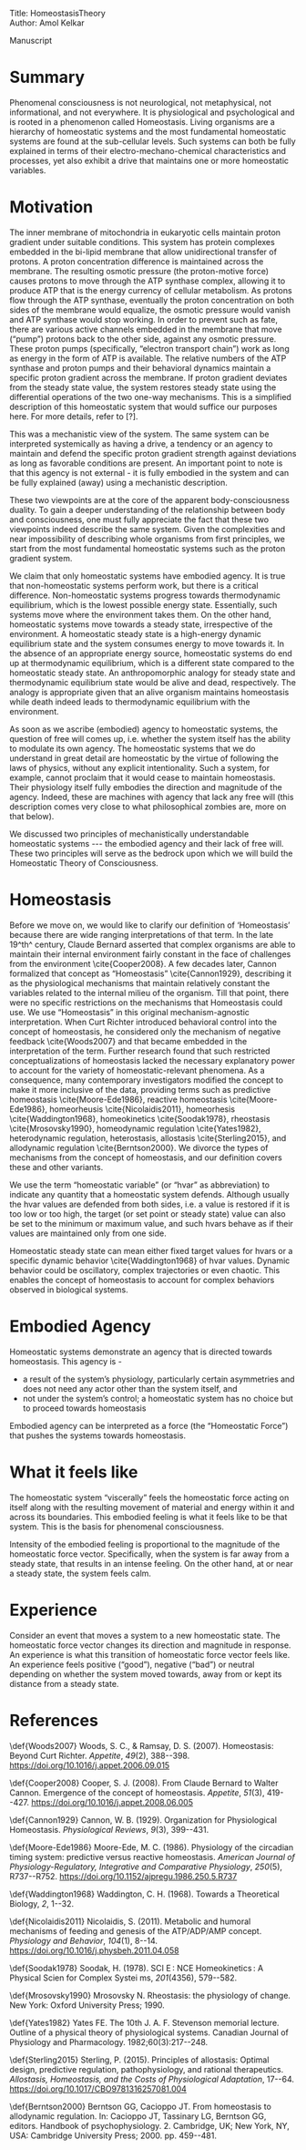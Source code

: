 Title: HomeostasisTheory  
Author: Amol Kelkar

Manuscript

# Summary #

Phenomenal consciousness is not neurological, not metaphysical, not informational, and not everywhere. It is physiological and psychological and is rooted in a phenomenon called Homeostasis. Living organisms are a hierarchy of homeostatic systems and the most fundamental homeostatic systems are found at the sub-cellular levels. Such systems can both be fully explained in terms of their electro-mechano-chemical characteristics and processes, yet also exhibit a drive that maintains one or more homeostatic variables.

# Motivation #

The inner membrane of mitochondria in eukaryotic cells maintain proton gradient under suitable conditions. This system has protein complexes embedded in the bi-lipid membrane that allow unidirectional transfer of protons. A proton concentration difference is maintained across the membrane. The resulting osmotic pressure (the proton-motive force) causes protons to move through the ATP synthase complex, allowing it to produce ATP that is the energy currency of cellular metabolism. As protons flow through the ATP synthase, eventually the proton concentration on both sides of the membrane would equalize, the osmotic pressure would vanish and ATP synthase would stop working. In order to prevent such as fate, there are various active channels embedded in the membrane that move (“pump”) protons back to the other side, against any osmotic pressure. These proton pumps (specifically, “electron transport chain”) work as long as energy in the form of ATP is available. The relative numbers of the ATP synthase and proton pumps and their behavioral dynamics maintain a specific proton gradient across the membrane. If proton gradient deviates from the steady state value, the system restores steady state using the differential operations of the two one-way mechanisms. This is a simplified description of this homeostatic system that would suffice our purposes here. For more details, refer to \[?\].

This was a mechanistic view of the system. The same system can be interpreted systemically as having a drive, a tendency or an agency to maintain and defend the specific proton gradient strength against deviations as long as favorable conditions are present. An important point to note is that this agency is not external - it is fully embodied in the system and can be fully explained (away) using a mechanistic description.

These two viewpoints are at the core of the apparent body-consciousness duality. To gain a deeper understanding of the relationship between body and consciousness, one must fully appreciate the fact that these two viewpoints indeed describe the same system. Given the complexities and near impossibility of describing whole organisms from first principles, we start from the most fundamental homeostatic systems such as the proton gradient system.

We claim that only homeostatic systems have embodied agency. It is true that non-homeostatic systems perform work, but there is a critical difference. Non-homeostatic systems progress towards thermodynamic equilibrium, which is the lowest possible energy state. Essentially, such systems move where the environment takes them. On the other hand, homeostatic systems move towards a steady state, irrespective of the environment. A homeostatic steady state is a high-energy dynamic equilibrium state and the system consumes energy to move towards it. In the absence of an appropriate energy source, homeostatic systems do end up at thermodynamic equilibrium, which is a different state compared to the homeostatic steady state. An anthropomorphic analogy for steady state and thermodynamic equilibrium state would be alive and dead, respectively. The analogy is appropriate given that an alive organism maintains homeostasis while death indeed leads to thermodynamic equilibrium with the environment.

As soon as we ascribe (embodied) agency to homeostatic systems, the question of free will comes up, i.e. whether the system itself has the ability to modulate its own agency. The homeostatic systems that we do understand in great detail are homeostatic by the virtue of following the laws of physics, without any explicit intentionality. Such a system, for example, cannot proclaim that it would cease to maintain homeostasis. Their physiology itself fully embodies the direction and magnitude of the agency. Indeed, these are machines with agency that lack any free will (this description comes very close to what philosophical zombies are, more on that below).

We discussed two principles of mechanistically understandable homeostatic systems --- the embodied agency and their lack of free will. These two principles will serve as the bedrock upon which we will build the Homeostatic Theory of Consciousness.

# Homeostasis #

Before we move on, we would like to clarify our definition of ‘Homeostasis’ because there are wide ranging interpretations of that term. In the late 19^th^ century, Claude Bernard asserted that complex organisms are able to maintain their internal environment fairly constant in the face of challenges from the environment \\cite\{Cooper2008\}. A few decades later, Cannon formalized that concept as “Homeostasis” \\cite\{Cannon1929\}, describing it as the physiological mechanisms that maintain relatively constant the variables related to the internal milieu of the organism. Till that point, there were no specific restrictions on the mechanisms that Homeostasis could use. We use “Homeostasis” in this original mechanism-agnostic interpretation. When Curt Richter introduced behavioral control into the concept of homeostasis, he considered only the mechanism of negative feedback \\cite\{Woods2007\} and that became embedded in the interpretation of the term. Further research  found that such restricted conceptualizations of homeostasis lacked the necessary explanatory power to account for the variety of homeostatic-relevant phenomena. As a consequence, many contemporary investigators modified the concept to make it more inclusive of the data, providing terms such as predictive homeostasis \\cite\{Moore-Ede1986\}, reactive homeostasis \\cite\{Moore-Ede1986\}, homeorheusis \\cite\{Nicolaidis2011\}, homeorhesis \\cite\{Waddington1968\}, homeokinetics \\cite\{Soodak1978\}, rheostasis \\cite\{Mrosovsky1990\}, homeodynamic regulation \\cite\{Yates1982\}, heterodynamic regulation, heterostasis, allostasis \\cite\{Sterling2015\}, and allodynamic regulation \\cite\{Berntson2000\}. We divorce the types of mechanisms from the concept of homeostasis, and our definition covers these and other variants.

We use the term “homeostatic variable” (or “hvar” as abbreviation) to indicate any quantity that a homeostatic system defends. Although usually the hvar values are defended from both sides, i.e. a value is restored if it is too low or too high, the target (or set point or steady state) value can also be set to the minimum or maximum value, and such hvars behave as if their values are maintained only from one side.

Homeostatic steady state can mean either fixed target values for hvars or a specific dynamic behavior \\cite\{Waddington1968\} of hvar values. Dynamic behavior could be oscillatory, complex trajectories or even chaotic. This enables the concept of homeostasis to account for complex behaviors observed in biological systems.

# Embodied Agency #

Homeostatic systems demonstrate an agency that is directed towards homeostasis. This agency is -

* a result of the system’s physiology, particularly certain asymmetries and does not need any actor other than the system itself, and
* not under the system’s control; a homeostatic system has no choice but to proceed towards homeostasis

Embodied agency can be interpreted as a force (the “Homeostatic Force”) that pushes the systems towards homeostasis.

# What it feels like #

The homeostatic system “viscerally” feels the homeostatic force acting on itself along with the resulting movement of material and energy within it and across its boundaries. This embodied feeling is what it feels like to be that system. This is the basis for phenomenal consciousness.

Intensity of the embodied feeling is proportional to the magnitude of the homeostatic force vector. Specifically, when the system is far away from a steady state, that results in an intense feeling. On the other hand, at or near a steady state, the system feels calm.

# Experience #

Consider an event that moves a system to a new homeostatic state. The homeostatic force vector changes its direction and magnitude in response. An experience is what this transition of homeostatic force vector feels like. An experience feels positive (“good”), negative (“bad”) or neutral depending on whether the system moved towards, away from or kept its distance from a steady state.

# References #

\\def\{Woods2007\} Woods, S. C., & Ramsay, D. S. (2007). Homeostasis: Beyond Curt Richter. *Appetite*, *49*(2), 388--398. https://doi.org/10.1016/j.appet.2006.09.015

\\def\{Cooper2008\} Cooper, S. J. (2008). From Claude Bernard to Walter Cannon. Emergence of the concept of homeostasis. *Appetite*, *51*(3), 419--427. https://doi.org/10.1016/j.appet.2008.06.005

\\def\{Cannon1929\} Cannon, W. B. (1929). Organization for Physiological Homeostasis. *Physiological Reviews*, *9*(3), 399--431.

\\def\{Moore-Ede1986\} Moore-Ede, M. C. (1986). Physiology of the circadian timing system: predictive versus reactive homeostasis. *American Journal of Physiology-Regulatory, Integrative and Comparative Physiology*, *250*(5), R737--R752. https://doi.org/10.1152/ajpregu.1986.250.5.R737

\\def\{Waddington1968\} Waddington, C. H. (1968). Towards a Theoretical Biology, *2*, 1--32.

\\def\{Nicolaidis2011\} Nicolaidis, S. (2011). Metabolic and humoral mechanisms of feeding and genesis of the ATP/ADP/AMP concept. *Physiology and Behavior*, *104*(1), 8--14. https://doi.org/10.1016/j.physbeh.2011.04.058

\\def\{Soodak1978\} Soodak, H. (1978). SCI E : NCE Homeokinetics : A Physical Scien for Complex Systei ms, *201*(4356), 579--582.

\\def\{Mrosovsky1990\} Mrosovsky N. Rheostasis: the physiology of change. New York: Oxford University Press; 1990.

\\def\{Yates1982\} Yates FE. The 10th J. A. F. Stevenson memorial lecture. Outline of a physical theory of physiological systems. Canadian Journal of Physiology and Pharmacology. 1982;60(3):217--248.

\\def\{Sterling2015\} Sterling, P. (2015). Principles of allostasis: Optimal design, predictive regulation, pathophysiology, and rational therapeutics. *Allostasis, Homeostasis, and the Costs of Physiological Adaptation*, 17--64. https://doi.org/10.1017/CBO9781316257081.004

\\def\{Berntson2000\} Berntson GG, Cacioppo JT. From homeostasis to allodynamic regulation. In: Cacioppo JT, Tassinary LG, Berntson GG, editors. Handbook of psychophysiology. 2. Cambridge, UK; New York, NY, USA: Cambridge University Press; 2000. pp. 459--481.